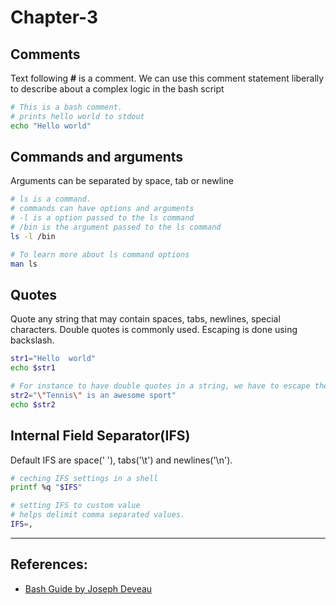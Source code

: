 # Chapter-3

## Comments
Text following **#** is a comment. We can use this comment statement liberally to describe about a complex logic in the bash script
```Bash
# This is a bash comment. 
# prints hello world to stdout
echo "Hello world"
```

## Commands and arguments
Arguments can be separated by space, tab or newline
```Bash
# ls is a command. 
# commands can have options and arguments
# -l is a option passed to the ls command
# /bin is the argument passed to the ls command
ls -l /bin

# To learn more about ls command options
man ls
```

## Quotes
Quote any string that may contain spaces, tabs, newlines, special characters. Double quotes is commonly used. Escaping is done using backslash. 
```Bash
str1="Hello  world"
echo $str1

# For instance to have double quotes in a string, we have to escape the double quotes in the string.
str2="\"Tennis\" is an awesome sport"
echo $str2
```

## Internal Field Separator(IFS)
Default IFS are space(' '), tabs('\t') and newlines('\n').
```Bash
# ceching IFS settings in a shell
printf %q "$IFS"

# setting IFS to custom value
# helps delimit comma separated values.
IFS=,
```

---

## References:
* [Bash Guide by Joseph Deveau](https://www.amazon.in/BASH-Guide-Joseph-DeVeau-ebook/dp/B01F8AZ1LE/ref=sr_1_4?keywords=bash&qid=1564983319&s=digital-text&sr=1-4)